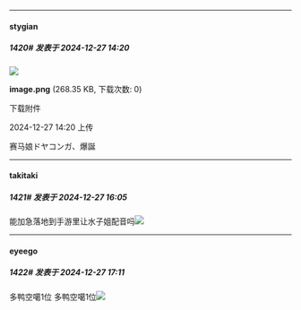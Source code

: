 ﻿
*****

####  stygian  
##### 1420#       发表于 2024-12-27 14:20

<img src="https://img.saraba1st.com/forum/202412/27/142004qab8cby874n4onzy.png" referrerpolicy="no-referrer">

<strong>image.png</strong> (268.35 KB, 下载次数: 0)

下载附件

2024-12-27 14:20 上传

赛马娘ドヤコンガ、爆誕


*****

####  takitaki  
##### 1421#       发表于 2024-12-27 16:05

能加急落地到手游里让水子姐配音吗<img src="https://static.saraba1st.com/image/smiley/face2017/045.png" referrerpolicy="no-referrer">


*****

####  eyeego  
##### 1422#       发表于 2024-12-27 17:11

多鸭空噶1位 多鸭空噶1位<img src="https://static.saraba1st.com/image/smiley/face2017/037.png" referrerpolicy="no-referrer">

